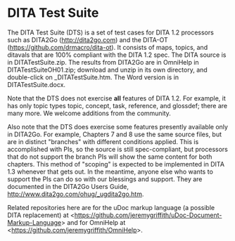 DITA Test Suite
===============

The DITA Test Suite (DTS) is a set of test cases for DITA 1.2 processors such as DITA2Go (http://dita2go.com) and the DITA-OT (https://github.com/drmacro/dita-ot).  It consists of maps, topics, and ditavals that are 100% compliant with the DITA 1.2 spec.  The DITA source is in DITATestSuite.zip.  The results from DITA2Go are in OmniHelp in DITATestSuiteOH01.zip; download and unzip in its own directory, and double-click on \_DITATestSuite.htm.  The Word version is in DITATestSuite.docx.

Note that the DTS does not exercise <b>all</b> features of DITA 1.2.  For example, it has only topic types topic, concept, task, reference, and glossdef; there are many more.  We welcome additions from the community.

Also note that the DTS does exercise some features presently available only in DITA2Go.  For example, Chapters 7 and 8 use the same source files, but are in distinct "branches" with different conditions applied.  This is accomplished with PIs, so the source is still spec-compliant, but processors that do not support the branch PIs will show the same content for both chapters.  This method of "scoping" is expected to be implemented in DITA 1.3 whenever that gets out.  In the meantime, anyone else who wants to support the PIs can do so with our blessings and support.  They are documented in the DITA2Go Users Guide, http://www.dita2go.com/ohug/_ugdita2go.htm.

Related repositories here are for the uDoc markup language (a possible DITA replacement) at &lt;https://github.com/jeremygriffith/uDoc-Document-Markup-Language&gt; and for OmniHelp at &lt;https://github.com/jeremygriffith/OmniHelp&gt;.

